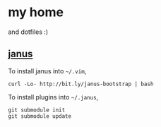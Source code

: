 my home
=======

and dotfiles :)

[janus](https://github.com/carlhuda/janus)
-----
To install janus into `~/.vim`,

```
curl -Lo- http://bit.ly/janus-bootstrap | bash
```

To install plugins into `~/.janus`,

```
git submodule init
git submodule update
```
